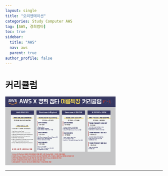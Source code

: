 ```yaml
---
layout: single
title: "오리엔테이션"
categories: Study Computer AWS
tag: [AWS, 경희캠타]
toc: true
sidebar:
  title: "AWS"
  nav: aws
  parent: true
author_profile: false
---
```


# 커리큘럼
<p><img src="/images/aws/khu.1-1.png" class="gallery-img" width="70%" height="70%"/></p>

---